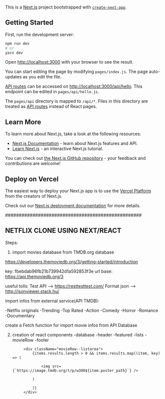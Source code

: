 This is a [Next.js](https://nextjs.org/) project bootstrapped with [`create-next-app`](https://github.com/vercel/next.js/tree/canary/packages/create-next-app).

## Getting Started

First, run the development server:

```bash
npm run dev
# or
yarn dev
```

Open [http://localhost:3000](http://localhost:3000) with your browser to see the result.

You can start editing the page by modifying `pages/index.js`. The page auto-updates as you edit the file.

[API routes](https://nextjs.org/docs/api-routes/introduction) can be accessed on [http://localhost:3000/api/hello](http://localhost:3000/api/hello). This endpoint can be edited in `pages/api/hello.js`.

The `pages/api` directory is mapped to `/api/*`. Files in this directory are treated as [API routes](https://nextjs.org/docs/api-routes/introduction) instead of React pages.

## Learn More

To learn more about Next.js, take a look at the following resources:

- [Next.js Documentation](https://nextjs.org/docs) - learn about Next.js features and API.
- [Learn Next.js](https://nextjs.org/learn) - an interactive Next.js tutorial.

You can check out [the Next.js GitHub repository](https://github.com/vercel/next.js/) - your feedback and contributions are welcome!

## Deploy on Vercel

The easiest way to deploy your Next.js app is to use the [Vercel Platform](https://vercel.com/new?utm_medium=default-template&filter=next.js&utm_source=create-next-app&utm_campaign=create-next-app-readme) from the creators of Next.js.

Check out our [Next.js deployment documentation](https://nextjs.org/docs/deployment) for more details.


##################################################

## NETFLIX CLONE USING NEXT/REACT


Steps:

1) import movies database from TMDB.org database

https://developers.themoviedb.org/3/getting-started/introduction

key: fbebdab96fb21b739942d1a592853f3e
url base: https://api.themoviedb.org/3


useful tolls:
Test API  --> https://resttesttest.com/
Format json --> http://jsonviewer.stack.hu/


import infos from external service(API TMDB):

-Netflix originals
-Trending 
-Top Rated
-Action
-Comedy
-Horror
-Romance
-Documentary

create a Fetch function for import movie infos from API Database

2) creation of react components
    -database
    -header
    -featured
    -lists
    -movieRow
    -footer






            <div className="movieRow--listarea">
                {items.results.length > 0 && items.results.map((item, key) => (
                    
                    <img src= {`https://image.tmdb.org/t/p/w300${item.poster_path}`} />
                    
                )
                
                )}
            </div>
